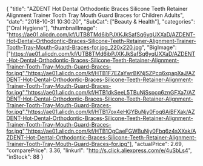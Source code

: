 {
	"title": "AZDENT Hot Dental Orthodontic Braces Silicone Teeth Retainer Alignment Trainer Tooth Tray Mouth Guard Braces for Children Adults",
	"date": "2018-10-31 10:30:20",
	"SubCat": ["Beauty & Health"],
	"categories": ["Oral Hygiene"],
	"thumbnailImage": "https://ae01.alicdn.com/kf/UTB8TMd6ibPJXKJkSafSq6yqUXXaD/AZDENT-Hot-Dental-Orthodontic-Braces-Silicone-Teeth-Retainer-Alignment-Trainer-Tooth-Tray-Mouth-Guard-Braces-for.jpg_220x220.jpg",
	"BigImage": ["https://ae01.alicdn.com/kf/UTB8TMd6ibPJXKJkSafSq6yqUXXaD/AZDENT-Hot-Dental-Orthodontic-Braces-Silicone-Teeth-Retainer-Alignment-Trainer-Tooth-Tray-Mouth-Guard-Braces-for.jpg","https://ae01.alicdn.com/kf/HTB1F7EZaYwrBKNjSZPcq6xpapXaJ/AZDENT-Hot-Dental-Orthodontic-Braces-Silicone-Teeth-Retainer-Alignment-Trainer-Tooth-Tray-Mouth-Guard-Braces-for.jpg","https://ae01.alicdn.com/kf/HTB1dkSeeL5TBuNjSspcq6znGFXa7/AZDENT-Hot-Dental-Orthodontic-Braces-Silicone-Teeth-Retainer-Alignment-Trainer-Tooth-Tray-Mouth-Guard-Braces-for.jpg","https://ae01.alicdn.com/kf/HTB17ox4eHGYBuNjy0Foq6AiBFXak/AZDENT-Hot-Dental-Orthodontic-Braces-Silicone-Teeth-Retainer-Alignment-Trainer-Tooth-Tray-Mouth-Guard-Braces-for.jpg","https://ae01.alicdn.com/kf/HTB1OgCaeFGWBuNjy0Fbq6z4sXXak/AZDENT-Hot-Dental-Orthodontic-Braces-Silicone-Teeth-Retainer-Alignment-Trainer-Tooth-Tray-Mouth-Guard-Braces-for.jpg"],
	"actualPrice": 2.69,
	"comparePrice": 3.36,
	"linkurl": "http://s.click.aliexpress.com/e/4uSbLs4",
	"inStock": 88
}
